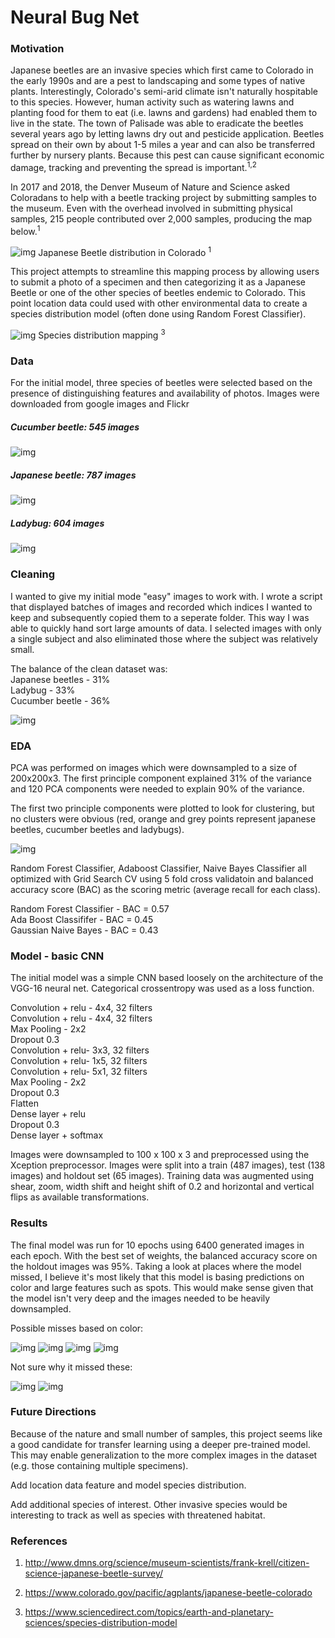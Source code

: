 # Neural Bug Net

### Motivation

Japanese beetles are an invasive species which first came to Colorado in the early 1990s and are a pest to landscaping and some types of native plants. Interestingly, Colorado's semi-arid climate isn't naturally hospitable to this species. However, human activity such as watering lawns and planting food for them to eat (i.e. lawns and gardens) had enabled them to live in the state. The town of Palisade was able to eradicate the beetles several years ago by letting lawns dry out and pesticide application. Beetles spread on their own by about 1-5 miles a year and can also be transferred further by nursery plants. Because this pest can cause significant economic damage, tracking and preventing the spread is important.<sup>1,2</sup>

In 2017 and 2018, the Denver Museum of Nature and Science asked Coloradans to help with a beetle tracking project by submitting samples to the museum. Even with the overhead involved in submitting physical samples, 215 people contributed over 2,000 samples, producing the map below.<sup>1</sup>

![img](images/readme/beetle_distribution.png)
Japanese Beetle distribution in Colorado <sup>1</sup>

This project attempts to streamline this mapping process by allowing users to submit a photo of a specimen and then categorizing it as a Japanese Beetle or one of the other species of beetles endemic to Colorado. This point location data could used with other environmental data to create a species distribution model (often done using Random Forest Classifier).  

![img](images/readme/species_distribution.png)
Species distribution mapping <sup>3</sup>

### Data
For the initial model, three species of beetles were selected based on the presence of distinguishing features and availability of photos. Images were downloaded from google images and Flickr

##### Cucumber beetle: 545 images
![img](images/readme/cucumberbeetle-spotted.jpg)

##### Japanese beetle: 787 images
![img](images/readme/japanese-beetle.jpg)

##### Ladybug: 604 images
![img](images/readme/ladybug-leaf.ngsversion.1396530840848.jpg)


### Cleaning
I wanted to give my initial mode "easy" images to work with. I wrote a script that displayed batches of images and recorded which indices I wanted to keep and subsequently copied them to a seperate folder. This way I was able to quickly hand sort large amounts of data. I selected images with only a single subject and also eliminated those where the subject was relatively small.

The balance of the clean dataset was:  
Japanese beetles - 31%  
Ladybug - 33%  
Cucumber beetle - 36%  

![img](images/readme/image_selection.png)

### EDA
PCA was performed on images which were downsampled to a size of 200x200x3.
The first principle component explained 31% of the variance and 120 PCA components were needed to explain 90% of the variance.

The first two principle components were plotted to look for clustering, but no clusters were obvious (red, orange and grey points represent japanese beetles, cucumber beetles and ladybugs).

![img](images/readme/pca_results.png)

Random Forest Classifier, Adaboost Classifier, Naive Bayes Classifier all optimized with Grid Search CV using 5 fold cross validatoin and balanced accuracy score (BAC) as the scoring metric (average recall for each class).

Random Forest Classifier - BAC = 0.57  
Ada Boost Classififer - BAC = 0.45  
Gaussian Naive Bayes - BAC = 0.43  

### Model - basic CNN
The initial model was a simple CNN based loosely on the architecture of the VGG-16 neural net. Categorical crossentropy was used as a loss function.

Convolution + relu - 4x4, 32 filters  
Convolution + relu - 4x4, 32 filters  
Max Pooling - 2x2  
Dropout 0.3  
Convolution + relu- 3x3, 32 filters  
Convolution + relu- 1x5, 32 filters  
Convolution + relu- 5x1, 32 filters  
Max Pooling - 2x2  
Dropout 0.3  
Flatten  
Dense layer + relu  
Dropout 0.3  
Dense layer + softmax  

Images were downsampled to 100 x 100 x 3 and preprocessed using the Xception preprocessor. Images were split into a train (487 images), test (138 images) and holdout set (65 images). Training data was augmented using shear, zoom, width shift and height shift of 0.2 and horizontal and vertical flips as available transformations.   

### Results

The final model was run for 10 epochs using 6400 generated images in each epoch. With the best set of weights, the balanced accuracy score on the holdout images was 95%.
Taking a look at places where the model missed, I believe it's most likely that this model is basing predictions on color and large features such as spots. This would make sense given that the model isn't very deep and the images needed to be heavily downsampled.

Possible misses based on color:

![img](images/readme/missed3.png)
![img](images/readme/missed4.png)
![img](images/readme/missed5.png)
![img](images/readme/test3.png)

Not sure why it missed these:

![img](images/readme/test2.png)
![img](images/readme/missed1.png)

### Future Directions

Because of the nature and small number of samples, this project seems like a good candidate for transfer learning using a deeper pre-trained model. This may enable generalization to the more complex images in the dataset (e.g. those containing multiple specimens).

Add location data feature and model species distribution.

Add additional species of interest. Other invasive species would be interesting to track as well as species with threatened habitat.

### References
1. http://www.dmns.org/science/museum-scientists/frank-krell/citizen-science-japanese-beetle-survey/

2. https://www.colorado.gov/pacific/agplants/japanese-beetle-colorado

3. https://www.sciencedirect.com/topics/earth-and-planetary-sciences/species-distribution-model
